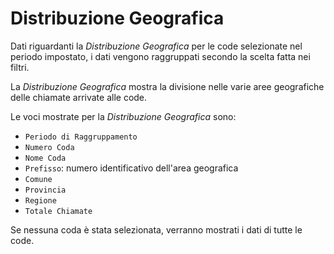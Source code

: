 # Distribuzione Geografica

Dati riguardanti la *Distribuzione Geografica* per le code 
selezionate nel periodo impostato, i dati vengono raggruppati 
secondo la scelta fatta nei filtri.

La *Distribuzione Geografica* mostra la divisione nelle varie aree 
geografiche delle chiamate arrivate alle code. 

Le voci mostrate per la *Distribuzione Geografica* sono:

- `Periodo di Raggruppamento`
- `Numero Coda`
- `Nome Coda`
- `Prefisso`: numero identificativo dell'area geografica
- `Comune` 
- `Provincia` 
- `Regione`
- `Totale Chiamate`

Se nessuna coda è stata selezionata, verranno mostrati i dati di 
tutte le code.
